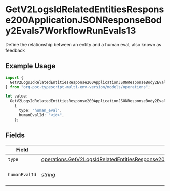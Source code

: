 # GetV2LogsIdRelatedEntitiesResponse200ApplicationJSONResponseBody2Evals7WorkflowRunEvals13

Define the relationship between an entity and a human eval, also known as feedback

## Example Usage

```typescript
import {
  GetV2LogsIdRelatedEntitiesResponse200ApplicationJSONResponseBody2Evals7WorkflowRunEvals13,
} from "orq-poc-typescript-multi-env-version/models/operations";

let value:
  GetV2LogsIdRelatedEntitiesResponse200ApplicationJSONResponseBody2Evals7WorkflowRunEvals13 =
    {
      type: "human_eval",
      humanEvalId: "<id>",
    };
```

## Fields

| Field                                                                                                                                                                                                                              | Type                                                                                                                                                                                                                               | Required                                                                                                                                                                                                                           | Description                                                                                                                                                                                                                        |
| ---------------------------------------------------------------------------------------------------------------------------------------------------------------------------------------------------------------------------------- | ---------------------------------------------------------------------------------------------------------------------------------------------------------------------------------------------------------------------------------- | ---------------------------------------------------------------------------------------------------------------------------------------------------------------------------------------------------------------------------------- | ---------------------------------------------------------------------------------------------------------------------------------------------------------------------------------------------------------------------------------- |
| `type`                                                                                                                                                                                                                             | [operations.GetV2LogsIdRelatedEntitiesResponse200ApplicationJSONResponseBody2Evals7WorkflowRunEvals1Type](../../models/operations/getv2logsidrelatedentitiesresponse200applicationjsonresponsebody2evals7workflowrunevals1type.md) | :heavy_check_mark:                                                                                                                                                                                                                 | N/A                                                                                                                                                                                                                                |
| `humanEvalId`                                                                                                                                                                                                                      | *string*                                                                                                                                                                                                                           | :heavy_check_mark:                                                                                                                                                                                                                 | The id of the resource                                                                                                                                                                                                             |